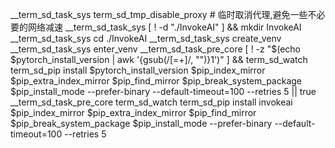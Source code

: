 __term_sd_task_sys term_sd_tmp_disable_proxy # 临时取消代理,避免一些不必要的网络减速
__term_sd_task_sys [ ! -d "./InvokeAI" ] && mkdir InvokeAI
__term_sd_task_sys cd ./InvokeAI
__term_sd_task_sys create_venv
__term_sd_task_sys enter_venv
__term_sd_task_pre_core [ ! -z "$(echo $pytorch_install_version | awk '{gsub(/[=+]/, "")}1')" ] && term_sd_watch term_sd_pip install $pytorch_install_version $pip_index_mirror $pip_extra_index_mirror $pip_find_mirror $pip_break_system_package $pip_install_mode --prefer-binary --default-timeout=100 --retries 5 || true
__term_sd_task_pre_core term_sd_watch term_sd_pip install invokeai $pip_index_mirror $pip_extra_index_mirror $pip_find_mirror $pip_break_system_package $pip_install_mode --prefer-binary --default-timeout=100 --retries 5




